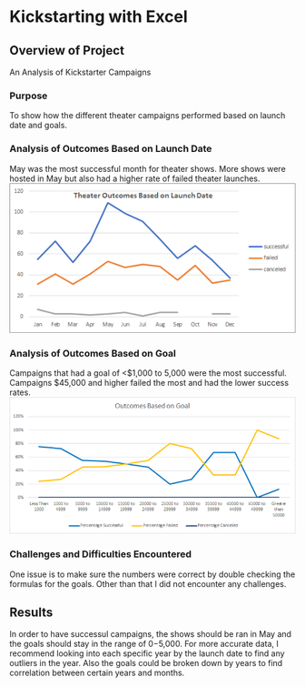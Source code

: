 # Kickstarting with Excel
## Overview of Project
An Analysis of Kickstarter Campaigns
### Purpose
To show how the different theater campaigns performed based on launch date and goals.
### Analysis of Outcomes Based on Launch Date
May was the most successful month for theater shows. More shows were hosted in May but also had a higher rate of failed theater launches.
![Theater Outcomes](https://github.com/shaystks/kickstarter-analysis/blob/main/Theater_Outcomes_vs_Launch.png)
### Analysis of Outcomes Based on Goal
Campaigns that had a goal of <$1,000 to 5,000 were the most successful. Campaigns $45,000 and higher failed the most and had the lower success rates.
![Outcomes vs Goals](https://github.com/shaystks/kickstarter-analysis/blob/main/Outcomes_vs_Goals.png)
### Challenges and Difficulties Encountered
One issue is to make sure the numbers were correct by double checking the formulas for the goals. Other than that I did not encounter any challenges.
## Results
In order to have successul campaigns, the shows should be ran in May and the goals should stay in the range of $0-$5,000. 
For more accurate data, I recommend looking into each specific year by the launch date to find any outliers in the year.
Also the goals could be broken down by years to find correlation between certain years and months.

